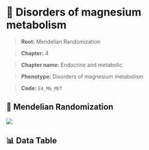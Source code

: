 # 🧪 Disorders of magnesium metabolism

> **Root:** Mendelian Randomization

> **Chapter:** 4  

> **Chapter name:** Endocrine and metabolic

> **Phenotype:** Disorders of magnesium metabolism  

> **Code:** `E4_MG_MET`

## 🧬 Mendelian Randomization  

<img src="/MR/Figures/Forward/E4_MG_MET.png"/>

## 📊 Data Table

<CsvTableMRF src="/MR/Data/Forward/E4_MG_MET.csv"/>
